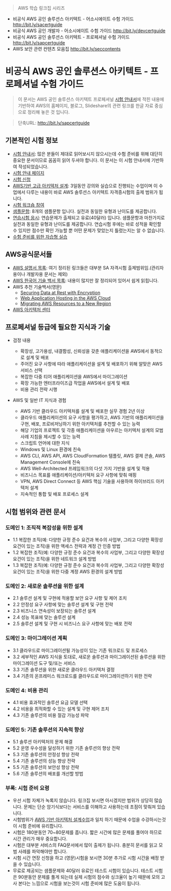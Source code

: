 > AWS 학습 링크집 시리즈
- 비공식 AWS 공인 솔루션스 아키텍트 - 어소시에이트 수험 가이드  http://bit.ly/sacertguide
- 비공식 AWS 공인 개발자 - 어소시에이트 수험 가이드  http://bit.ly/devcertguide
- 비공식 AWS 공인 솔루션스 아키텍트 - 프로페셔널 수험 가이드  http://bit.ly/sapcertguide
- AWS 보안 관련 컨텐츠 모음집  http://bit.ly/seccontents

# 비공식 AWS 공인 솔루션스 아키텍트 - 프로페셔널 수험 가이드

> 이 문서는 AWS 공인 솔루션스 아키텍트 프로페셔널 [시험 안내서](https://d1.awsstatic.com/ko_KR/training-and-certification/docs-sa-pro/AWS-Certified-Solutions-Architect-Professional_Exam-Guide.pdf)에 적힌 내용에 기반하여 AWS의 홈페이지, 블로그, Slideshare의 관련 링크를 한글 자료 중심으로 정리해 놓은 것 입니다. 

> 단축URL: http://bit.ly/sapcertguide

## 기본적인 시험 정보
- [시험 안내서](https://d1.awsstatic.com/ko_KR/training-and-certification/docs-sa-pro/AWS-Certified-Solutions-Architect-Professional_Exam-Guide.pdf): 많은 분들이 제대로 읽어보시지 않으시는데 수험 준비를 위해 대단히 중요한 문서이므로 꼼꼼히 읽어 두셔야 합니다. 이 문서는 이 시험 안내서에 기반하여 작성되었습니다.
- [시험 안내 페이지](https://aws.amazon.com/ko/certification/certified-solutions-architect-professional/)
- [시험 신청](https://www.aws.training/certification?src=arc-pro)
- [AWS기반 고급 아키텍처 설계](https://aws.amazon.com/ko/training/course-descriptions/advanced-architecting/): 3일동안 강의와 실습으로 진행되는 수업이며 이 수업에서 다루는 내용이 바로 AWS 솔루션스 아키텍트 자격증시험의 출제 범위가 됩니다.
- [시험 워크숍 참여](https://www.aws.training/training/schedule?courseId=10022&src=arc-pro)
- [샘플문항](https://d1.awsstatic.com/ko_KR/training-and-certification/docs-sa-pro/AWS-Certified-Solutions-Architect-Professional_Sample-Questions.pdf): 8개의 샘플문항 입니다. 실전과 동일한 유형과 난이도를 제공합니다.
- [연습시험 응시](https://www.aws.training/certification?src=arc-pro): 연습문제가 출제되고 유료(40달러) 입니다. 샘플문항과 마찬가지로 실전과 동일한 유형과 난이도를 제공합니다. 연습시험 후에는 바로 성적을 확인할 수 있지만 점수만 확인 가능할 뿐 어떤 문제가 맞았는지 틀렸는지는 알 수 없습니다.
- [수험 준비를 위한 자습형 실습](https://qwiklabs.com/quests/11)

## AWS공식문서들
- [AWS 설명서 목록](https://docs.aws.amazon.com/): 여기 정리된 링크들은 대부분 SA 자격시험 출제범위임.(관리자용이나 개발자용 문서는 제외)
- [AWS 한국어 기술 백서 목록](https://aws.amazon.com/ko/blogs/korea/ko-whitepapers/): 내용이 많지만 잘 정리되어 있어서 쉽게 읽힙니다.
- AWS 추천 기술백서(영문)   
  - [Securing Data at Rest with Encryption](http://d0.awsstatic.com/whitepapers/AWS_Securing_Data_at_Rest_with_Encryption.pdf)
  - [Web Application Hosting in the AWS Cloud](https://d0.awsstatic.com/whitepapers/aws-web-hosting-best-practices.pdf?refid=em_)
  - [Migrating AWS Resources to a New Region](http://d0.awsstatic.com/whitepapers/aws-migrate-resources-to-new-region.pdf?refid=70138000001adyu)
- [AWS 아키텍처 센터](https://aws.amazon.com/ko/architecture/)

## 프로페셔널 등급에 필요한 지식과 기술

- 검정 내용
  - 확장성, 고가용성, 내결함성, 신뢰성을 갖춘 애플리케이션을 AWS에서 동적으로 설계 및 배포
  - 주어진 요구 사항에 따라 애플리케이션을 설계 및 배포하기 위해 알맞은 AWS 서비스 선택
  - 복잡한 다중 티어 애플리케이션을 AWS에서 마이그레이션
  - 확장 가능한 엔터프라이즈급 작업을 AWS에서 설계 및 배포
  - 비용 관리 전략 시행

- AWS 및 일반 IT 지식과 경험
  - AWS 기반 클라우드 아키텍처를 설계 및 배포한 실무 경험 2년 이상
  - 클라우드 애플리케이션의 요구 사항을 평가하고, AWS 기반의 애플리케이션을 구현, 배포, 프로비저닝하기 위한 아키텍처를 추천할 수 있는 능력
  - 해당 기업의 프로젝트 및 각종 애플리케이션을 아우르는 아키텍처 설계의 모범 사례 지침을 제시할 수 있는 능력
  - 스크립트 언어에 대한 지식
  - Windows 및 Linux 환경에 친숙
  - AWS CLI, AWS API, AWS CloudFormation 템플릿, AWS 결제 콘솔, AWS Management Console에 친숙
  - AWS Well-Architected 프레임워크의 다섯 가지 기반을 설계 및 적용
  - 비즈니스 목표를 애플리케이션/아키텍처 요구 사항에 맞춰 매핑
  - VPN, AWS Direct Connect 등 AWS 핵심 기술을 사용하여 하이브리드 아키텍처 설계
  - 지속적인 통합 및 배포 프로세스 설계

## 시험 범위와 관련 문서

### 도메인 1: 조직적 복잡성을 위한 설계
- 1.1 복잡한 조직(예: 다양한 규정 준수 요건과 복수의 사업부, 그리고 다양한 확장성 요건이 있는 조직)을 위한 액세스 전략과 계정 간 인증 방법
- 1.2 복잡한 조직(예: 다양한 규정 준수 요건과 복수의 사업부, 그리고 다양한 확장성 요건이 있는 조직)을 위한 네트워크 설계 방법
- 1.3 복잡한 조직(예: 다양한 규정 준수 요건과 복수의 사업부, 그리고 다양한 확장성 요건이 있는 조직)을 위한 다중 계정 AWS 환경의 설계 방법

### 도메인 2: 새로운 솔루션을 위한 설계
- 2.1 솔루션 설계 및 구현에 적용할 보안 요구 사항 및 제어 조치
- 2.2 안정성 요구 사항에 맞는 솔루션 설계 및 구현 전략
- 2.3 비즈니스 연속성이 보장되는 솔루션 설계
- 2.4 성능 목표에 맞는 솔루션 설계
- 2.5 솔루션 설계 및 구현 시 비즈니스 요구 사항에 맞는 배포 전략

### 도메인 3: 마이그레이션 계획
- 3.1 클라우드로 마이그레이션될 가능성이 있는 기존 워크로드 및 프로세스
- 3.2 세부적인 AWS 지식을 토대로, 새로운 솔루션과 마이그레이션된 솔루션을 위한 마이그레이션 도구 및/또는 서비스
- 3.3 기존 솔루션을 위한 새로운 클라우드 아키텍처 결정
- 3.4 기존의 온프레미스 워크로드를 클라우드로 마이그레이션하기 위한 전략

### 도메인 4: 비용 관리
- 4.1 비용 효과적인 솔루션 요금 모델 선택
- 4.2 비용을 최적화할 수 있는 설계 및 구현 제어 조치
- 4.3 기존 솔루션의 비용 절감 가능성 파악

### 도메인 5: 기존 솔루션의 지속적 향상
- 5.1 솔루션 아키텍처의 문제 해결
- 5.2 운영 우수성을 달성하기 위한 기존 솔루션의 향상 전략
- 5.3 기존 솔루션의 안정성 향상 전략
- 5.4 기존 솔루션의 성능 향상 전략
- 5.5 기존 솔루션의 보안성 향상 전략
- 5.6 기존 솔루션의 배포를 개선할 방법

### 부록: 시험 준비 요령
 
- 우선 시험 자체가 녹록지 않습니다. 링크집 보시면 아시겠지만 범위가 상당히 많습니다. 문제는 단순 암기식보다는 서비스를 이해하고 사용하는데 초점이 맞춰져 있습니다.
- 시험범위가 [AWS 기반 아키텍처 설계수업](https://aws.amazon.com/ko/training/course-descriptions/advanced-architecting/)과 일치 하기 때문에 수업을 수강하시는것이 시험 준비에 유리합니다.
- 시험은 180분동안 70~80문제를 풉니다. 짧은 시간에 많은 문제를 풀어야 하므로 시간 관리가 매우 중요합니다.
- 시험은 대부분 서비스의 FAQ문서에서 많이 출제가 됩니다. 충분히 문서를 읽고 모범 사례를 파악해야만 합니다.
- 시험 시간 연장 신청을 하고 (영문)시험을 보시면 30분 추가로 시험 시간을 배정 받을 수 있습니다. 
- 무료로 제공되는 샘플문제와 40달러 유료인 테스트 시험이 있습니다. 테스트 시험은 90분동안 문제를 풀게 되는데 실제 시험의 점수와 싱크율이 높기 때문에 모의 고사 본다는 느낌으로 시험을 보는것이 시험 준비에 많은 도움이 됩니다.
